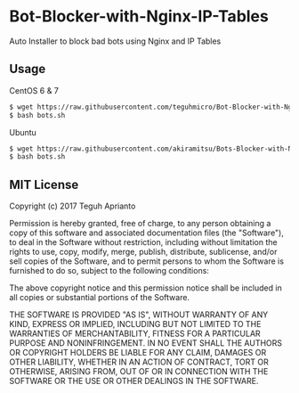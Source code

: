 # Bot-Blocker-with-Nginx-IP-Tables
Auto Installer to block bad bots using Nginx and IP Tables

## Usage ##

CentOS 6 & 7
```bash
$ wget https://raw.githubusercontent.com/teguhmicro/Bot-Blocker-with-Nginx-IP-Tables/master/bots.sh -O bots.sh
$ bash bots.sh
```

Ubuntu
```bash
$ wget https://raw.githubusercontent.com/akiramitsu/Bots-Blocker-with-Nginx-IP-Tables/master/ubuntu.sh -O bots.sh
$ bash bots.sh
```

## MIT License ##

Copyright (c) 2017 Teguh Aprianto

Permission is hereby granted, free of charge, to any person obtaining a copy
of this software and associated documentation files (the "Software"), to deal
in the Software without restriction, including without limitation the rights
to use, copy, modify, merge, publish, distribute, sublicense, and/or sell
copies of the Software, and to permit persons to whom the Software is
furnished to do so, subject to the following conditions:

The above copyright notice and this permission notice shall be included in all
copies or substantial portions of the Software.

THE SOFTWARE IS PROVIDED "AS IS", WITHOUT WARRANTY OF ANY KIND, EXPRESS OR
IMPLIED, INCLUDING BUT NOT LIMITED TO THE WARRANTIES OF MERCHANTABILITY,
FITNESS FOR A PARTICULAR PURPOSE AND NONINFRINGEMENT. IN NO EVENT SHALL THE
AUTHORS OR COPYRIGHT HOLDERS BE LIABLE FOR ANY CLAIM, DAMAGES OR OTHER
LIABILITY, WHETHER IN AN ACTION OF CONTRACT, TORT OR OTHERWISE, ARISING FROM,
OUT OF OR IN CONNECTION WITH THE SOFTWARE OR THE USE OR OTHER DEALINGS IN THE
SOFTWARE.
